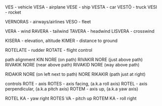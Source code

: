 VES - vehicle
VESA - airplane
VESE - ship
VESTA - car
VESTÖ - truck
VESI - rocket


VERNORAS - airways/airlines
VESO - fleet


VERA - wind
RAVERA - tailwind
TAVERA - headwind
LISVERA - crosswind

KISERA - elevation, altitude
KIMER - distance to ground

ROTELATE - rudder
ROTATE - flight control

path alignment
KIN NORE (on path)
RIVAKIR NORE (just above path)
RIVAKIK NORE (near above path)
RIVAKID NORE (way above path)

RIDAKIR NORE (on left next to path)
NORE RIKAKIR (path just at right)

controls
ROTE - axis
ROTES - axis facing, (a.k.a roll axis)
ROTEL - axis perpendicular, (a.k.a pitch axis)
ROTEM - axis up, (a.k.a yaw axis)

ROTEL KA - yaw right
ROTES VA - pitch up
ROTEM KA - roll right
